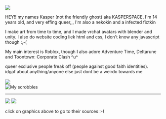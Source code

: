 <img src="https://kasperspace.nekoweb.org/images/altlogo.png">
<p>HEY!! my names Kasper (not the friendly ghost) aka KASPERSPACE, I'm 14 years old, and very effing queer,,, I'm also a nekokin and a infected fictkin</p>
<p>I make art from time to time, and I made vrchat avatars with blender and unity. I also do website coding liek html and css, I don't know any javascript though :,-(</p>
<p>My main interest is Roblox, though I also adore Adventure Time, Deltarune and Toontown: Corporate Clash ^u^</p>

queer exclusive people freak off
(people against good faith identities). 
</br>
idgaf about anything/anyone else just dont be a weirdo towards me
<br><br>
![](https://komarev.com/ghpvc/?username=kasperspace&color=ff69b4)
<br>
![My scrobbles](https://lastfm-recently-played.vercel.app/api?user=kasperspace&count=6)

<hr>

[<img src="https://64.media.tumblr.com/99623f5e91f05a63465e4c2539189242/45df70cb40fc600d-10/s100x200/2ce53af778bba48e70e2badc64d38ba7ad84f103.gifv">](https://www.tumblr.com/icyporcelain/788310544523378688/assorted-infected-graphics-all-made-by)
[<img src="https://64.media.tumblr.com/645f92044dbc28f9e52382d1e5f0ba56/d4c595cd0abbd0c4-00/s100x200/36fd8b99d440dbd291981b56b32eeb923858e5d3.gifv">](https://www.tumblr.com/skeletonenthusiasts/783355435564531712/userbar-userbox-buttons-blinkie-stamp-userbox-userb)
<p>click on graphics above to go to their sources :-)</p>
